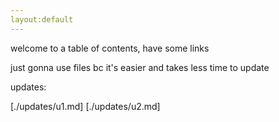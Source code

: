 ```yaml
---
layout:default
---
```


welcome to a table of contents, have some links

just gonna use files bc it's easier and takes less time to update

updates:

[./updates/u1.md]
[./updates/u2.md]

